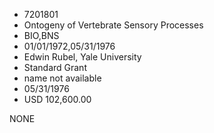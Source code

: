 * 7201801
* Ontogeny of Vertebrate Sensory Processes
* BIO,BNS
* 01/01/1972,05/31/1976
* Edwin Rubel, Yale University
* Standard Grant
*   name not available
* 05/31/1976
* USD 102,600.00

NONE